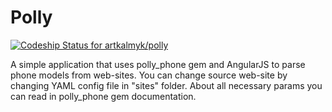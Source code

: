 # Polly
[ ![Codeship Status for artkalmyk/polly](https://codeship.com/projects/b49e4c40-2c2d-0134-46ae-2a45120acafc/status?branch=master)](https://codeship.com/projects/163348)

A simple application that uses polly_phone gem and AngularJS to parse phone models from web-sites.
You can change source web-site by changing YAML config file in "sites" folder.
About all necessary params you can read in polly_phone gem documentation.